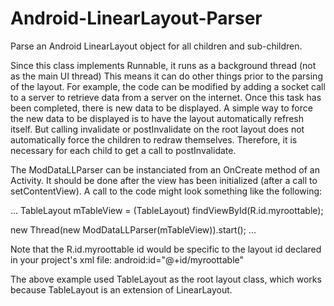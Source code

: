 Android-LinearLayout-Parser
===========================

Parse an Android LinearLayout object for all children and sub-children.

Since this class implements Runnable, it runs as a background thread (not as the main UI thread)
This means it can do other things prior to the parsing of the layout.
For example, the code can be modified by adding a socket call to a server to retrieve data
from a server on the internet.  Once this task has been completed, there is new data to be
displayed. A simple way to force the new data to be displayed is to have the layout automatically
refresh itself.  But calling invalidate or postInvalidate on the root layout does not automatically
force the children to redraw themselves.  Therefore, it is necessary for each child to get a call to
postInvalidate.

The ModDataLLParser can be instanciated from an OnCreate method of an Activity. It should be done after the view has been initialized (after a call to setContentView). A call to the code might look something like the following:

...
TableLayout mTableView = (TableLayout) findViewById(R.id.myroottable);

new Thread(new ModDataLLParser(mTableView)).start();
...

Note that the R.id.myroottable id would be specific to the layout id declared in your project's xml file:
android:id="@+id/myroottable"

The above example used TableLayout as the root layout class, which works because TableLayout is an extension of LinearLayout.
